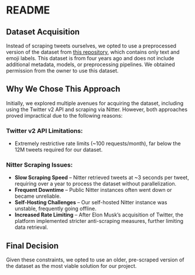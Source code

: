 # README

## Dataset Acquisition

Instead of scraping tweets ourselves, we opted to use a preprocessed version of the dataset from [this repository](https://github.com/RussellDash332/CS3244-Twemoji/blob/main/Datasets), which contains only text and emoji labels. This dataset is from four years ago and does not include additional metadata, models, or preprocessing pipelines. We obtained permission from the owner to use this dataset.

## Why We Chose This Approach

Initially, we explored multiple avenues for acquiring the dataset, including using the Twitter v2 API and scraping via Nitter. However, both approaches proved impractical due to the following reasons:

### Twitter v2 API Limitations:
- Extremely restrictive rate limits (~100 requests/month), far below the 12M tweets required for our dataset.

### Nitter Scraping Issues:
- **Slow Scraping Speed** – Nitter retrieved tweets at ~3 seconds per tweet, requiring over a year to process the dataset without parallelization.
- **Frequent Downtime** – Public Nitter instances often went down or became unreliable.
- **Self-Hosting Challenges** – Our self-hosted Nitter instance was unstable, frequently going offline.
- **Increased Rate Limiting** – After Elon Musk’s acquisition of Twitter, the platform implemented stricter anti-scraping measures, further limiting data retrieval.

## Final Decision
Given these constraints, we opted to use an older, pre-scraped version of the dataset as the most viable solution for our project.

